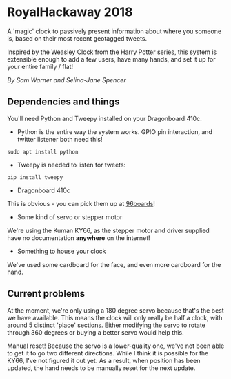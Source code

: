 # RoyalHackaway 2018

A 'magic' clock to passively present information about where you someone is, based on their most recent geotagged tweets.

Inspired by the Weasley Clock from the Harry Potter series, this system is extensible enough to add a few users, have many hands, and set it up for your entire family / flat!

*By Sam Warner and Selina-Jane Spencer*

## Dependencies and things

You'll need Python and Tweepy installed on your Dragonboard 410c.

* Python is the entire way the system works. GPIO pin interaction, and twitter listener both need this!

`sudo apt install python`

* Tweepy is needed to listen for tweets:

`pip install tweepy`

* Dragonboard 410c

This is obvious - you can pick them up at [96boards](https://www.96boards.org/)!

* Some kind of servo or stepper motor

We're using the Kuman KY66, as the stepper motor and driver supplied have no documentation **anywhere** on the internet!

* Something to house your clock

We've used some cardboard for the face, and even more cardboard for the hand.

## Current problems

At the moment, we're only using a 180 degree servo because that's the best we have available. This means the clock will only really be half a clock, with around 5 distinct 'place' sections. Either modifying the servo to rotate through 360 degrees or buying a better servo would help this.

Manual reset! Because the servo is a lower-quality one, we've not been able to get it to go two different directions. While I think it is possible for the KY66, I've not figured it out yet. As a result, when position has been updated, the hand needs to be manually reset for the next update.

